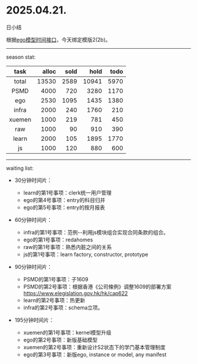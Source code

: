 # 2025.04.21.
日小结

<a id="top"></a>
根据[ego模型时间接口](https://gitee.com/hyg/blog/blob/master/timeflow.md)，今天绑定模版2(2b)。

<a id="index"></a>

---
season stat:

| task | alloc | sold | hold | todo |
| :---: | ---: | ---: | ---: | ---: |
| total | 13530 | 2589 | 10941 | 5970 |
| PSMD | 4000 | 720 | 3280 | 1170 |
| ego | 2530 | 1095 | 1435 | 1380 |
| infra | 2000 | 240 | 1760 | 210 |
| xuemen | 1000 | 219 | 781 | 450 |
| raw | 1000 | 90 | 910 | 390 |
| learn | 2000 | 105 | 1895 | 1770 |
| js | 1000 | 120 | 880 | 600 |

---
waiting list:


- 30分钟时间片：
  - learn的第1号事项：clerk统一用户管理
  - ego的第4号事项：entry的科目归并
  - ego的第5号事项：entry的按月报表

- 60分钟时间片：
  - infra的第1号事项：范例--利用js模块组合实现合同条款的组合。
  - ego的第1号事项：redahomes
  - raw的第1号事项：熟悉内脏之间的关系
  - js的第1号事项：learn factory, constructor, prototype

- 90分钟时间片：
  - PSMD的第1号事项：子1609
  - PSMD的第2号事项：根据香港《公司條例》调整1609的部署方案 https://www.elegislation.gov.hk/hk/cap622
  - learn的第2号事项：热更新
  - infra的第2号事项：schema立项。

- 195分钟时间片：
  - xuemen的第1号事项：kernel模型升级
  - ego的第2号事项：新版基础模型
  - xuemen的第2号事项：重新设计S2状态下的学门基本管理制度
  - ego的第3号事项：新版ego, instance or model, any manifest
